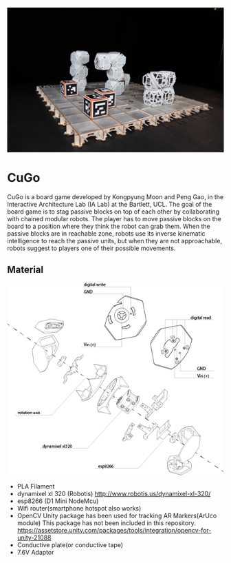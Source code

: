 ![](cugo_boardgame.jpg)
# CuGo

CuGo is a board game developed by Kongpyung Moon and Peng Gao, in the Interactive Architecture Lab (IA Lab) at the Bartlett, UCL. The goal of the board game is to stag passive blocks on top of each other by collaborating with chained modular robots. The player has to move passive blocks on the board to a position where they think the robot can grab them. When the passive blocks are in reachable zone, robots use its inverse kinematic  intelligence to reach the passive units, but when they are not approachable, robots suggest to players one of their possible movements. 




## Material
![](explodeddiagram.png)
* PLA Filament
* dynamixel xl 320 (Robotis)
http://www.robotis.us/dynamixel-xl-320/
* esp8266 (D1 Mini NodeMcu)
* Wifi router(smartphone hotspot also works)
* OpenCV Unity package has been used for tracking AR Markers(ArUco module)
This package has not been included in this repository.
https://assetstore.unity.com/packages/tools/integration/opencv-for-unity-21088
* Conductive plate(or conductive tape)
* 7.6V Adaptor
